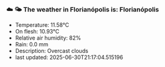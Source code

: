 ### ☁️ 🌤️  The weather in Florianópolis is: Florianópolis

- Temperature: 11.58°C
- On flesh: 10.93°C
- Relative air humidity: 82%
- Rain: 0.0 mm
- Description: Overcast clouds
- last updated: 2025-06-30T21:17:04.515196

